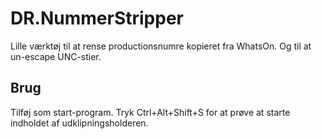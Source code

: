 
# DR.NummerStripper
Lille værktøj til at rense productionsnumre kopieret fra WhatsOn. Og til at un-escape UNC-stier. 

## Brug
Tilføj som start-program. Tryk Ctrl+Alt+Shift+S for at prøve at starte indholdet af udklipningsholderen.